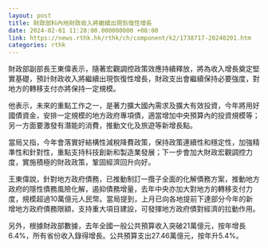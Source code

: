 ```yaml
---
layout: post
title: 財政部料內地財政收入將繼續出現恢復性增長
date: 2024-02-01 11:28:00.000000000 +08:00
link: https://news.rthk.hk/rthk/ch/component/k2/1738717-20240201.htm
categories: rthk
---
```


財政部副部長王東偉表示，隨著宏觀調控政策效應持續釋放，將為收入增長奠定堅實基礎，預計財政收入將繼續出現恢復性增長，財政支出會繼續保持必要強度，對地方的轉移支付亦將保持一定規模。

他表示，未來的重點工作之一，是著力擴大國內需求及擴大有效投資，今年將用好國債資金，安排一定規模的地方政府專項債，適當增加中央預算內的投資規模等；另一方面要激發有潛能的消費，推動文化及旅遊等新增長點。

當局又指，今年會落實好結構性減稅降費政策，保持政策連續性和穩定性，加強精準性和針對性，重點支持科技創新和製造業發展；下一步會加大財政宏觀調控力度，實施積極的財政政策，鞏固經濟回升向好。

王東偉說，針對地方政府債務，已推動制訂一攬子全面的化解債務方案，推動地方政府的隱性債務風險化解，遏抑債務增量，去年中央亦加大對地方的轉移支付力度，規模超過10萬億元人民幣。當局提到，上月已向各地提前下達部分今年的新增地方政府債務限額，支持重大項目建設，可發揮地方政府債對經濟的拉動作用。

另外，根據財政部數據，去年全國一般公共預算收入突破21萬億元，按年增長6.4%，所有省份收入錄得增長。公共預算支出27.46萬億元，按年升5.4%。
